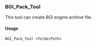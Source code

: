 ### BGI_Pack_Tool
This tool can create BGI engine archive file.
#### Usage
```
BGI_Pack_Tool <folderPath>
```
